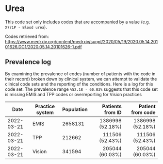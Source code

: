 # Urea

This code set only includes codes that are accompanied by a value (e.g. `X771P - Blood urea`).

Codes retrieved from: https://www.medrxiv.org/content/medrxiv/suppl/2020/05/19/2020.05.14.20101626.DC1/2020.05.14.20101626-1.pdf

## Prevalence log


By examining the prevalence of codes (number of patients with the code in their record) broken down by clinical system, we can attempt to validate the clinical code sets and the reporting of the conditions. Here is a log for this code set. The prevalence range `%52.18 - 60.03%` suggests that this code set is missing EMIS and TPP codes or overreporting for Vision practices

| Date       | Practice system | Population | Patients from ID | Patient from code |
| ---------- | --------------- | ---------- | ---------------: | ----------------: |
| 2022-03-21 | EMIS            | 2658131    | 1386998 (52.18%) |  1386998 (52.18%) |
| 2022-03-21 | TPP             | 212662     |  111506 (52.43%) |   111506 (52.43%) |
| 2022-03-21 | Vision          | 341594     |  205044 (60.03%) |   205044 (60.03%) |
